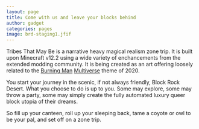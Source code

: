 ```yaml
---
layout: page
title: Come with us and leave your blocks behind
author: gadget
categories: pages
image: brd-staging1.jfif
---
```


Tribes That May Be is a narrative heavy magical realism zone trip. It is built upon Minecraft v12.2 using a wide variety of enchancements from the extended modding community. It is being created as an art offering loosely related to the [Burning Man](https://burningman.org/) [Multiverse](https://journal.burningman.org/2020/04/news/official-announcements/brc-2020-update/) theme of 2020.

You start your journey in the scenic, if not always friendly, Block Rock Desert. What you choose to do is up to you. Some may explore, some may throw a party, some may simply create the fully automated luxury queer block utopia of their dreams.

So fill up your canteen, roll up your sleeping back, tame a coyote or owl to be your pal, and set off on a zone trip.
